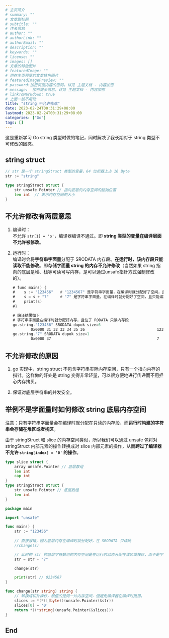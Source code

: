 ```yaml
---
# 主页简介
# summary: ""
# 文章副标题
# subtitle: ""
# 作者信息
# author: ""
# authorLink: ""
# authorEmail: ""
# description: ""
# keywords: ""
# license: ""
# images: []
# 文章的特色图片
# featuredImage: ""
# 用在主页预览的文章特色图片
# featuredImagePreview: ""
# password:加密页面内容的密码，详见 主题文档 - 内容加密
# message:  加密提示信息，详见 主题文档 - 内容加密
# linkToMarkdown: true
# 上面一般不用动
title: "string 不允许修改"
date: 2023-02-24T00:31:29+08:00
lastmod: 2023-02-24T00:31:29+08:00
categories: ["Go"]
tags: []
---
```


这是重新学习 Go string 类型时做的笔记，同时解决了我长期对于 string 类型不可修改的困惑。

## string struct

```go
// str 是一个 stringStruct 类型的变量，64 位机器上占 16 Byte
str := "string"

type stringStruct struct {
	str unsafe.Pointer // 指向底层的内存空间的起始位置
	len int  // 表示内存空间的大小
}
```

## 不允许修改有两层意思  

1. 编译时：  
   不允许 `str[1] = 'o'`，编译器编译不通过。即 **string 类型的变量在编译层面不允许被修改**。  

2. 运行时：  
   编译时会将**字符串字面量**分配于 SRODATA 内存段。**在运行时，该内存段只能读取不能修改**。即**存储字面量 string 的内存不允许修改**（当然如果 string 指向的底层是堆、栈等可读可写内存，是可以通过unsafe指针方式强制修改的）。  
   ```asm
   # func main() {
   #	s := "123456"   # "1234567" 是字符串字面量，在编译时就分配好了空间，且只能读不能修改
   #	s = s + "7"     # "7" 是字符串字面量，在编译时就分配好了空间，且只能读不能修改
   #	print(s)
   #}
   
   # 编译结果如下
   # 字符串字面量在编译时就分配好内存，且位于 RODATA 只读内存段
   go.string."123456" SRODATA dupok size=6
           0x0000 31 32 33 34 35 36                                123456
   go.string."7" SRODATA dupok size=1
           0x0000 37                                               7
   ```

## 不允许修改的原因 

1. go 实现中，string struct 不包含字符串实际内存空间，只有一个指向内存的指针。这样做的好处是 string 变得非常轻量，可以很方便地进行传递而不用担心内存拷贝。  
  
2. 保证对底层字符串的并发安全。

## 举例不是字面量时如何修改 string 底层内存空间  

注意：只有字符串字面量会在编译时就分配在只读的内存段，而**运行时构建的字符串会存储在堆区或者栈区**。

由于 stringStruct 和 slice 的内存空间类似，所以我们可以通过 unsafe 包将对 stringStruct 内部元素的操作转换成对 slice 内部元素的操作，从而**跨过了编译器不允许 `string[index] = '0'` 的操作**。

```go
type slice struct {
    array unsafe.Pointer // 底层数组
    len int
    cap int
}
type stringStruct struct {
	str unsafe.Pointer // 底层数组
	len int 
}
```

```go
package main

import "unsafe"

func main() {
	str := "123456"
	
	// 直接报错，因为底层内存在编译时就分配好，在 SRODATA 只读段
	//change(s)

	// 此时的 str 的底层字符数组的内存空间是在运行时动态分配在堆区或栈区，而不是字符串常量，所以可以修改
	str = str + "7" 

	change(str)

	print(str) // 0234567
}

func change(str string) string {
	// 转换成切片操作，赋值的是同一片内存空间，但避免编译器在编译时报错。
	slices := *(*([]byte))(unsafe.Pointer(&str))
	slices[0] = '0'
	return *((*string)(unsafe.Pointer(&slices)))
}
```

## End
